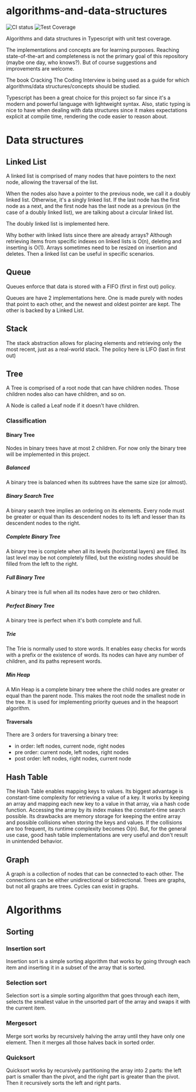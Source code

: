 # algorithms-and-data-structures

![CI status](https://github.com/fredzica/algorithms-and-data-structures/actions/workflows/node.js.yml/badge.svg)
![Test Coverage](https://api.codeclimate.com/v1/badges/c9a7e116c41f7ea2ade9/test_coverage)

Algorithms and data structures in Typescript with unit test coverage.

The implementations and concepts are for learning purposes. Reaching state-of-the-art and completeness is not the primary goal of this repository (maybe one day, who knows?). But of course suggestions and improvements are welcome.

The book Cracking The Coding Interview is being used as a guide for which algorithms/data structures/concepts should be studied.

Typescript has been a great choice for this project so far since it's a modern and powerful language with lightweight syntax. Also, static typing is nice to have when dealing with data structures since it makes expectations explicit at compile time, rendering the code easier to reason about.

# Data structures

## Linked List

A linked list is comprised of many nodes that have pointers to the next node, allowing the traversal of the list.

When the nodes also have a pointer to the previous node, we call it a doubly linked list. Otherwise, it's a singly linked list. If the last node has the first node as a next, and the first node has the last node as a previous (in the case of a doubly linked list), we are talking about a circular linked list.

The doubly linked list is implemented here.

Why bother with linked lists since there are already arrays? Although retrieving items from specific indexes on linked lists is O(n), deleting and inserting is O(1). Arrays sometimes need to be resized on insertion and deletes. Then a linked list can be useful in specific scenarios.

## Queue

Queues enforce that data is stored with a FIFO (first in first out) policy.

Queues are have 2 implementations here. One is made purely with nodes that point to each other, and the newest and oldest pointer are kept. The other is backed by a Linked List.

## Stack

The stack abstraction allows for placing elements and retrieving only the most recent, just as a real-world stack. The policy here is LIFO (last in first out)

## Tree

A Tree is comprised of a root node that can have children nodes. Those children nodes also can have children, and so on.

A Node is called a Leaf node if it doesn't have children.

### Classification

#### Binary Tree

Nodes in binary trees have at most 2 children. For now only the binary tree will be implemented in this project.

##### Balanced

A binary tree is balanced when its subtrees have the same size (or almost).

##### Binary Search Tree

A binary search tree implies an ordering on its elements. Every node must be greater or equal than its descendent nodes to its left and lesser than its descendent nodes to the right.

##### Complete Binary Tree

A binary tree is complete when all its levels (horizontal layers) are filled. Its last level may be not completely filled, but the existing nodes should be filled from the left to the right.

##### Full Binary Tree

A binary tree is full when all its nodes have zero or two children.

##### Perfect Binary Tree

A binary tree is perfect when it's both complete and full.

##### Trie

The Trie is normally used to store words. It enables easy checks for words with a prefix or the existence of words.
Its nodes can have any number of children, and its paths represent words.

##### Min Heap

A Min Heap is a complete binary tree where the child nodes are greater or equal than the parent node. This makes the root node the smallest node in the tree. It is used for implementing priority queues and in the heapsort algorithm.

#### Traversals

There are 3 orders for traversing a binary tree:

- in order: left nodes, current node, right nodes
- pre order: current node, left nodes, right nodes
- post order: left nodes, right nodes, current node

## Hash Table

The Hash Table enables mapping keys to values. Its biggest advantage is constant-time complexity for retrieving a value of a key. It works by keeping an array and mapping each new key to a value in that array, via a hash code function. Accessing the array by its index makes the constant-time search possible.
Its drawbacks are memory storage for keeping the entire array and possible collisions when storing the keys and values. If the collisions are too frequent, its runtime complexity becomes O(n). But, for the general use case, good hash table implementations are very useful and don't result in unintended behavior.

## Graph

A graph is a collection of nodes that can be connected to each other. The connections can be either unidirectional or bidirectional.
Trees are graphs, but not all graphs are trees. Cycles can exist in graphs.

# Algorithms

## Sorting

### Insertion sort

Insertion sort is a simple sorting algorithm that works by going through each item and inserting it in a subset of the array that is sorted.

### Selection sort

Selection sort is a simple sorting algorithm that goes through each item, selects the smallest value in the unsorted part of the array and swaps it with the current item.

### Mergesort

Merge sort works by recursively halving the array until they have only one element. Then it merges all those halves back in sorted order.

### Quicksort

Quicksort works by recursively partitioning the array into 2 parts: the left part is smaller than the pivot, and the right part is greater than the pivot. Then it recursively sorts the left and right parts.
